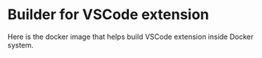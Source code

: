 # Builder for VSCode extension
Here is the docker image that helps build VSCode extension inside Docker system.
